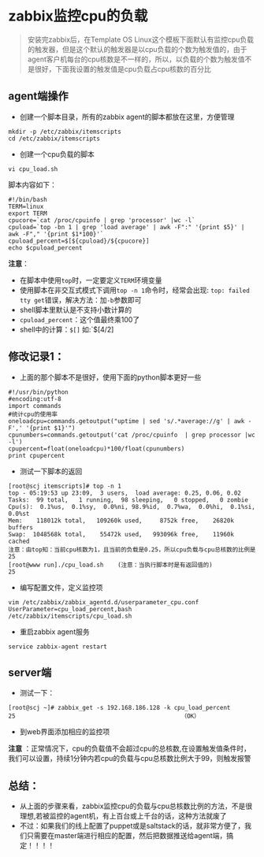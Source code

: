 # zabbix监控cpu的负载

> 安装完zabbix后，在Template OS Linux这个模板下面默认有监控cpu负载的触发器，但是这个默认的触发器是以cpu负载的个数为触发值的，由于agent客户机每台的cpu核数是不一样的，所以，以负载的个数为触发值不是很好，下面我设置的触发值是cpu负载占cpu核数的百分比

## agent端操作

* 创建一个脚本目录，所有的zabbix agent的脚本都放在这里，方便管理

```
mkdir -p /etc/zabbix/itemscripts         
cd /etc/zabbix/itemscripts
```

* 创建一个cpu负载的脚本


```
vi cpu_load.sh                           
```

脚本内容如下：

```
#!/bin/bash
TERM=linux
export TERM
cpucore=`cat /proc/cpuinfo | grep 'processor' |wc -l`
cpuload=`top -bn 1 | grep 'load average' | awk -F":" '{print $5}' | awk -F"," '{print $1*100}'`
cpuload_percent=$[${cpuload}/${cpucore}]
echo $cpuload_percent
```

**注意**：

* 在脚本中使用`top`时，一定要定义`TERM`环境变量
* 使用脚本在非交互式模式下调用`top -n 1`命令时，经常会出现: `top: failed tty get`错误，解决方法：加`-b`参数即可
* shell脚本里默认是不支持小数计算的
* `cpuload_percent`：这个值最终乘100了
* shell中的计算：`$[]` 如:`$[4/2]

## 修改记录1：

* 上面的那个脚本不是很好，使用下面的python脚本更好一些

```
#!/usr/bin/python
#encoding:utf-8
import commands
#统计cpu的使用率
oneloadcpu=commands.getoutput("uptime | sed 's/.*average://g' | awk -F',' '{print $1}'")
cpunumbers=commands.getoutput('cat /proc/cpuinfo  | grep processor |wc -l')
cpupercent=float(oneloadcpu)*100/float(cpunumbers)
print cpupercent
```

* 测试一下脚本的返回

```
[root@scj itemscripts]# top -n 1
top - 05:19:53 up 23:09,  3 users,  load average: 0.25, 0.06, 0.02
Tasks:  99 total,   1 running,  98 sleeping,   0 stopped,   0 zombie
Cpu(s):  0.1%us,  0.1%sy,  0.0%ni, 98.9%id,  0.7%wa,  0.0%hi,  0.1%si,  0.0%st
Mem:    118012k total,   109260k used,     8752k free,    26820k buffers
Swap:  1048568k total,    55472k used,   993096k free,    11960k cached
注意：由top知：当前cpu核数为1，且当前的负载是0.25，所以cpu负载与cpu总核数的比例是25
[root@www run]./cpu_load.sh    (注意：当执行脚本时是有返回值的)
25
```

* 编写配置文件，定义监控项

```
vim /etc/zabbix/zabbix_agentd.d/userparameter_cpu.conf
UserParameter=cpu_load_percent,bash /etc/zabbix/itemscripts/cpu_load.sh
```


* 重启zabbix agent服务

```
service zabbix-agent restart
```


## server端

* 测试一下：

```
[root@scj ~]# zabbix_get -s 192.168.186.128 -k cpu_load_percent
25                                               （OK）
```

* 到web界面添加相应的监控项

**注意** ：正常情况下，cpu的负载值不会超过cpu的总核数,在设置触发值条件时，我们可以设置，持续1分钟内若cpu的负载与cpu总核数比例大于99，则触发报警

## 总结：

* 从上面的步骤来看，zabbix监控cpu的负载与cpu总核数比例的方法，不是很理想,若被监控的agent机，有上百台或上千台的话，这种方法就废了
* 不过：如果我们的线上配置了puppet或是saltstack的话，就非常方便了，我们只需要在master端进行相应的配置，然后把数据推送给agent端，搞定！！！！
